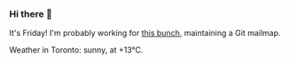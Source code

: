 ### Hi there :wave:

It's Friday! I'm probably working for [this bunch](https://github.com/kohofinancial), maintaining a Git mailmap.

Weather in Toronto: sunny, at +13°C.

